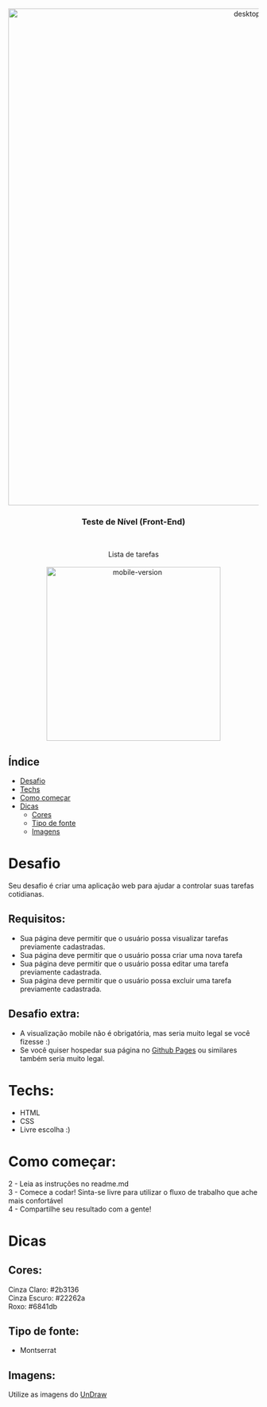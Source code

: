 <br />
<p align="center">
    <img src="https://i.imgur.com/oVZ0sZ4.gif" alt="desktop-version" width="1000">

  <h3 align="center">Teste de Nível (Front-End)</h3>
 <br />
  <p align="center">
     Lista de tarefas
       <br/>
    <br/>
     <img src="https://i.imgur.com/AYMNFfJ.gif" alt="mobile-version" width="350">
  </p>
</p>

## Índice

* [Desafio](#desafio)
* [Techs](#techs)
* [Como começar](#como-começar)
* [Dicas](#dicas)  
  * [Cores](#cores)
  * [Tipo de fonte](#tipo-de-fonte)
  * [Imagens](#imagens)

# Desafio
Seu desafio é criar uma aplicação web para ajudar a controlar suas tarefas cotidianas.

## Requisitos:
- Sua página deve permitir que o usuário possa visualizar tarefas previamente cadastradas.
- Sua página deve permitir que o usuário possa criar uma nova tarefa
- Sua página deve permitir que o usuário possa editar uma tarefa previamente cadastrada.
- Sua página deve permitir que o usuário possa excluir uma tarefa previamente cadastrada.

## Desafio extra:
- A visualização mobile não é obrigatória, mas seria muito legal se você fizesse :)
- Se você quiser hospedar sua página no <a target="_blank" href="https://www.letscode.com.br/blog/como-hospedar-seu-site-pelo-github-pages">Github Pages</a> ou similares também seria muito legal.

# Techs: 
- HTML
- CSS
- Livre escolha :)

# Como começar:
2 - Leia as instruções no readme.md<br>
3 - Comece a codar! Sinta-se livre para utilizar o fluxo de trabalho que ache mais confortável<br>
4 - Compartilhe seu resultado com a gente!

# Dicas

## Cores:
Cinza Claro: #2b3136<br>
Cinza Escuro: #22262a<br>
Roxo: #6841db<br>

## Tipo de fonte:
- Montserrat

## Imagens:
Utilize as imagens do <a target="_blank" href="https://undraw.co/illustrations">UnDraw</a>
